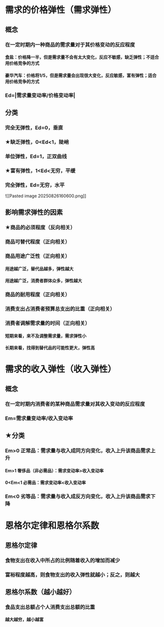 # 需求的价格弹性（需求弹性）
## 概念
### 在一定时期内一种商品的需求量对于其价格变动的反应程度
#### 食盐：价格降一半，但是需求量不会有太大变化，反应不敏感，缺乏弹性；不适合用价格竞争的方式
#### 豪华汽车：价格将1/5，但是需求量会出现很大变化，反应敏感，富有弹性；适合用价格竞争的方式
### Ed=|需求量变动率/价格变动率|
## 分类
### 完全无弹性，Ed=0，垂直
### ★缺乏弹性，0<Ed<1，陡峭
### 单位弹性，Ed=1，正双曲线
### ★富有弹性，1<Ed<无穷，平缓
### 完全弹性，Ed=无穷，水平
![[Pasted image 20250826160600.png]]
## 影响需求弹性的因素
### ★商品的必须程度（反向相关）
### 商品可替代程度（正向相关）
### 商品用途广泛性（正向相关）
#### 用途越广泛，替代品越多，弹性越大
#### 用途越广泛，消费者群体众多，弹性越大
### 商品的耐用程度（正向相关）
### 消费支出占消费者预算总支出的比重（正向相关）
### 消费者调解需求量的时间（正向相关）
#### 短期来看，来不及调整需求量，需求弹性小
#### 长期来看，找得到替代品的可能性更大，弹性高
# 需求的收入弹性（收入弹性）
## 概念
### 在一定时期内消费者的某种商品需求量对其收入变动的反应程度
### Em=需求量变动率/收入变动率
## ★分类
### Em>0 正常品：需求量与收入成同方向变化，收入上升该商品需求上升
#### Em>1 奢侈品（非必需品）：需求变动率>收入变动率
#### 0<Em<1 必需品：需求变动率<收入变动率
### Em<0 劣等品：需求量与收入成反方向变化，收入上升该商品需求下降
# 恩格尔定律和恩格尔系数
## 恩格尔定律
### 食物支出在收入中所占的比例随着收入的增加而减少
### 富裕程度越高，则食物支出的收入弹性就越小；反之，则越大
## 恩格尔系数（越小越好）
### 食品支出总额占个人消费支出总额的比重
#### 越大越穷，越小越富